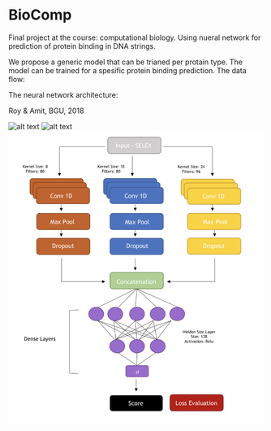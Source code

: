 # BioComp

Final project at the course: computational biology.
Using nueral network for prediction of protein binding in DNA strings.

We propose a generic model that can be trianed per protain type. The model can be trained for a spesific protein binding prediction.
The data flow:

The neural network architecture:

Roy & Amit, BGU, 2018

![alt text](https://www.qmul.ac.uk/computational-biology/media/lsi-centre-for-computational-biology/bioinfo_image.jpg)
![alt text](https://github.com/RoyHirsch/BioComp/tree/master/Documents/netArchitecture.png)
![alt text](https://raw.githubusercontent.com/RoyHirsch/BioComp/master/Documents/netArchitecture.png)

